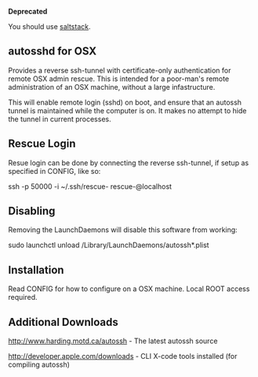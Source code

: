 **Deprecated**

You should use [saltstack](https://saltstack.com).

autosshd for OSX
----------------
Provides a reverse ssh-tunnel with certificate-only authentication for remote
OSX admin rescue. This is intended for a poor-man's remote administration of
an OSX machine, without a large infastructure.

This will enable remote login (sshd) on boot, and ensure that an autossh
tunnel is maintained while the computer is on. It makes no attempt to hide the
tunnel in current processes.

Rescue Login
------------
Resue login can be done by connecting the reverse ssh-tunnel, if setup as
specified in CONFIG, like so:

ssh -p 50000 -i ~/.ssh/rescue-<MSN> rescue-<MSN>@localhost

Disabling
---------
Removing the LaunchDaemons will disable this software from working:

sudo launchctl unload /Library/LaunchDaemons/autossh*.plist

Installation
------------
Read CONFIG for how to configure on a OSX machine. Local ROOT access required.

Additional Downloads
--------------------
http://www.harding.motd.ca/autossh - The latest autossh source

http://developer.apple.com/downloads - CLI X-code tools installed (for compiling autossh)

